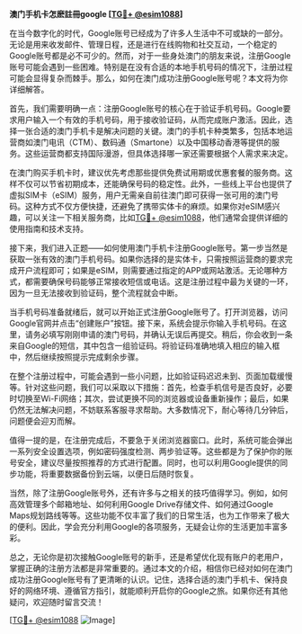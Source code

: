 **澳门手机卡怎麽註冊google [[TG💪+ @esim1088](https://t.me/s/esim1088)]**

在当今数字化的时代，Google账号已经成为了许多人生活中不可或缺的一部分。无论是用来收发邮件、管理日程，还是进行在线购物和社交互动，一个稳定的Google账号都是必不可少的。然而，对于一些身处澳门的朋友来说，注册Google账号可能会遇到一些困难。特别是在没有合适的本地手机号码的情况下，注册过程可能会显得复杂而棘手。那么，如何在澳门成功注册Google账号呢？本文将为你详细解答。

首先，我们需要明确一点：注册Google账号的核心在于验证手机号码。Google要求用户输入一个有效的手机号码，用于接收验证码，从而完成账户激活。因此，选择一张合适的澳门手机卡是解决问题的关键。澳门的手机卡种类繁多，包括本地运营商如澳门电讯（CTM）、数码通（Smartone）以及中国移动香港等提供的服务。这些运营商都支持国际漫游，但具体选择哪一家还需要根据个人需求来决定。

在澳门购买手机卡时，建议优先考虑那些提供免费试用期或优惠套餐的服务商。这样不仅可以节省初期成本，还能确保号码的稳定性。此外，一些线上平台也提供了虚拟SIM卡（eSIM）服务，用户无需亲自前往澳门即可获得一张可用的澳门号码。这种方式不仅方便快捷，还避免了携带实体卡的麻烦。如果你对eSIM感兴趣，可以关注一下相关服务商，比如[TG💪+ @esim1088](https://t.me/s/esim1088)，他们通常会提供详细的使用指南和技术支持。

接下来，我们进入正题——如何使用澳门手机卡注册Google账号。第一步当然是获取一张有效的澳门手机号码。如果你选择的是实体卡，只需按照运营商的要求完成开户流程即可；如果是eSIM，则需要通过指定的APP或网站激活。无论哪种方式，都需要确保号码能够正常接收短信或电话。这是注册过程中最为关键的一环，因为一旦无法接收到验证码，整个流程就会中断。

当手机号码准备就绪后，就可以开始正式注册Google账号了。打开浏览器，访问Google官网并点击“创建账户”按钮。接下来，系统会提示你输入手机号码。在这里，请务必填写刚刚申请的澳门号码，并确认无误后再提交。稍后，你会收到一条来自Google的短信，其中包含一组验证码。将验证码准确地填入相应的输入框中，然后继续按照提示完成剩余步骤。

在整个注册过程中，可能会遇到一些小问题，比如验证码迟迟未到、页面加载缓慢等。针对这些问题，我们可以采取以下措施：首先，检查手机信号是否良好，必要时切换至Wi-Fi网络；其次，尝试更换不同的浏览器或设备重新操作；最后，如果仍然无法解决问题，不妨联系客服寻求帮助。大多数情况下，耐心等待几分钟后，问题便会迎刃而解。

值得一提的是，在注册完成后，不要急于关闭浏览器窗口。此时，系统可能会弹出一系列安全设置选项，例如密码强度检测、两步验证等。这些都是为了保护你的账号安全，建议尽量按照推荐的方式进行配置。同时，也可以利用Google提供的同步功能，将重要数据备份到云端，以便日后随时恢复。

当然，除了注册Google账号外，还有许多与之相关的技巧值得学习。例如，如何高效管理多个邮箱地址、如何利用Google Drive存储文件、如何通过Google Maps规划路线等等。这些功能不仅丰富了我们的日常生活，也为工作带来了极大的便利。因此，学会充分利用Google的各项服务，无疑会让你的生活更加丰富多彩。

总之，无论你是初次接触Google账号的新手，还是希望优化现有账户的老用户，掌握正确的注册方法都是非常重要的。通过本文的介绍，相信你已经对如何在澳门成功注册Google账号有了更清晰的认识。记住，选择合适的澳门手机卡、保持良好的网络环境、遵循官方指引，就能顺利开启你的Google之旅。如果你还有其他疑问，欢迎随时留言交流！

[[TG💪+ @esim1088](https://t.me/s/esim1088) ![Image](https://i.postimg.cc/4NQfJmqS/Snipaste-2025-05-13-00-14-12.png)]